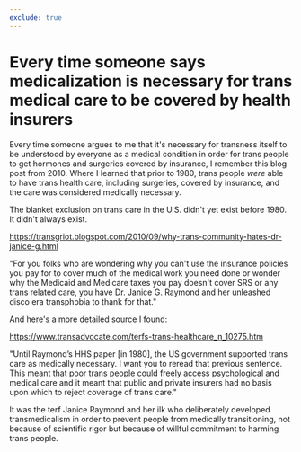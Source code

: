 ```yaml
---
exclude: true
---
```

# Every time someone says medicalization is necessary for trans medical care to be covered by health insurers

Every time someone argues to me that it's necessary for transness itself to be understood by everyone as a medical condition in order for trans people to get hormones and surgeries covered by insurance, I remember this blog post from 2010. Where I learned that prior to 1980, trans people *were* able to have trans health care, including surgeries, covered by insurance, and the care was considered medically necessary.

The blanket exclusion on trans care in the U.S. didn't yet exist before 1980. It didn't always exist.

https://transgriot.blogspot.com/2010/09/why-trans-community-hates-dr-janice-g.html

"For you folks who are wondering why you can't use the insurance policies you pay for to cover much of the medical work you need done or wonder why the Medicaid and Medicare taxes you pay doesn't cover SRS or any trans related care, you have Dr. Janice G. Raymond and her unleashed disco era transphobia to thank for that."

And here's a more detailed source I found:

https://www.transadvocate.com/terfs-trans-healthcare_n_10275.htm

"Until Raymond’s HHS paper [in 1980], the US government supported trans care as medically necessary. I want you to reread that previous sentence. This meant that poor trans people could freely access psychological and medical care and it meant that public and private insurers had no basis upon which to reject coverage of trans care."

It was the terf Janice Raymond and her ilk who deliberately developed transmedicalism in order to prevent people from medically transitioning, not because of scientific rigor but because of willful commitment to harming trans people.
